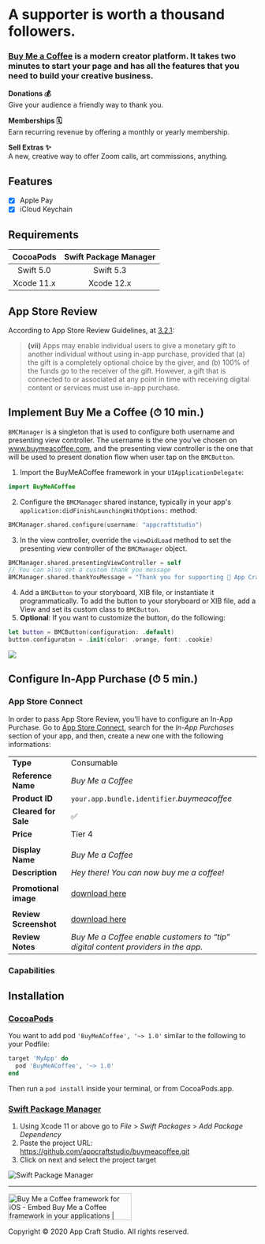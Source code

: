 # A supporter is  worth a thousand  followers. 

### [Buy Me a Coffee](https://www.buymeacoffee.com) is a modern creator platform. It takes two minutes to start your page and has all the features that you need to build your creative business.

**Donations :moneybag:**  
Give your audience a friendly way to thank you.

**Memberships :spiral_calendar:**  
Earn recurring revenue by offering a monthly or yearly membership.

**Sell Extras :sparkles:**  
A new, creative way to offer Zoom calls, art commissions, anything.

## Features

- [X] Apple Pay
- [X] iCloud Keychain

## Requirements

CocoaPods | Swift Package Manager
:---: | :---:
Swift 5.0 | Swift 5.3
Xcode 11.x | Xcode 12.x

## App Store Review

According to App Store Review Guidelines, at [3.2.1](https://developer.apple.com/app-store/review/guidelines/#acceptable):

> **(vii)** Apps may enable individual users to give a monetary gift to another individual without using in-app purchase, provided that (a) the gift is a completely optional choice by the giver, and (b) 100% of the funds go to the receiver of the gift. However, a gift that is connected to or associated at any point in time with receiving digital content or services must use in-app purchase.

## Implement Buy Me a Coffee (⏱ 10 min.)

`BMCManager` is a singleton that is used to configure both username and presenting view controller. The username is the one you've chosen on www.buymeacoffee.com, and the presenting view controller is the one that will be used to present donation flow when user tap on the `BMCButton`.


1. Import the BuyMeACoffee framework in your `UIApplicationDelegate`:
```swift
import BuyMeACoffee
```
2. Configure the `BMCManager` shared instance, typically in your app's `application:didFinishLaunchingWithOptions:` method:
```swift
BMCManager.shared.configure(username: "appcraftstudio")
```
3. In the view controller, override the `viewDidLoad` method to set the presenting view controller of the `BMCManager` object.
```swift
BMCManager.shared.presentingViewController = self
// You can also set a custom thank you message
BMCManager.shared.thankYouMessage = "Thank you for supporting 🎉 App Craft Studio !"
```
4. Add a `BMCButton` to your storyboard, XIB file, or instantiate it programmatically. To add the button to your storyboard or XIB file, add a View and set its custom class to `BMCButton`.
5. **Optional**: If you want to customize the button, do the following:
```swift
let button = BMCButton(configuration: .default)
button.configuraton = .init(color: .orange, font: .cookie)
```
[<img src="https://github.com/appcraftstudio/buymeacoffee/raw/master/Images/snapshot-bmc-button.png">](https://www.buymeacoffee.com/appcraftstudio)

## Configure In-App Purchase (⏱ 5 min.)

### App Store Connect

In order to pass App Store Review, you'll have to configure an In-App Purchase. Go to [App Store Connect](https://appstoreconnect.apple.com), search for the *In-App Purchases* section of your app, and then, create a new one with the following informations:

|||
| --- | --- |
| **Type** | Consumable |
| **Reference Name** | *Buy Me a Coffee* |
| **Product ID** | `your.app.bundle.identifier`*.buymeacoffee* |
| **Cleared for Sale** | :white_check_mark: |
| **Price** | Tier 4 |
|||
| **Display Name** | *Buy Me a Coffee* |
| **Description** | *Hey there! You can now buy me a coffee!*
|||
| **Promotional image** | [download here](https://github.com/appcraftstudio/buymeacoffee/raw/master/Images/in-app-purchase-promotional-image.jpg) |
|||
| **Review Screenshot** | [download here](https://github.com/appcraftstudio/buymeacoffee/raw/master/Images/in-app-purchase-promotional-image.jpg) |
| **Review Notes** | *Buy Me a Coffee enable customers to “tip” digital content providers in the app.* |

### Capabilities

## Installation

### [CocoaPods](https://guides.cocoapods.org/using/using-cocoapods.html)

You want to add pod `'BuyMeACoffee', '~> 1.0'` similar to the following to your Podfile:
```rb
target 'MyApp' do
  pod 'BuyMeACoffee', '~> 1.0'
end
```
Then run a `pod install` inside your terminal, or from CocoaPods.app.

### [Swift Package Manager](https://swift.org/package-manager/)

1. Using Xcode 11 or above go to *File* > *Swift Packages* > *Add Package Dependency*
2. Paste the project URL: https://github.com/appcraftstudio/buymeacoffee.git
3. Click on next and select the project target

![Swift Package Manager](https://github.com/appcraftstudio/buymeacoffee/raw/master/Images/screenshot-xcode-spm.png)

---

<a href="https://www.producthunt.com/posts/buy-me-a-coffee-framework-for-ios?utm_source=badge-featured&utm_medium=badge&utm_souce=badge-buy-me-a-coffee-framework-for-ios" target="_blank"><img src="https://api.producthunt.com/widgets/embed-image/v1/featured.svg?post_id=233953&theme=dark" alt="Buy Me a Coffee framework for iOS - Embed Buy Me a Coffee framework in your applications | Product Hunt Embed" style="width: 250px; height: 54px;" width="250px" height="54px" /></a>

Copyright © 2020 App Craft Studio. All rights reserved.
